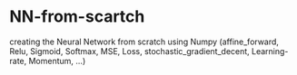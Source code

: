 # NN-from-scartch
creating the Neural Network from scratch using Numpy (affine_forward, Relu, Sigmoid, Softmax, MSE, Loss, stochastic_gradient_decent, Learning-rate, Momentum, ...)
